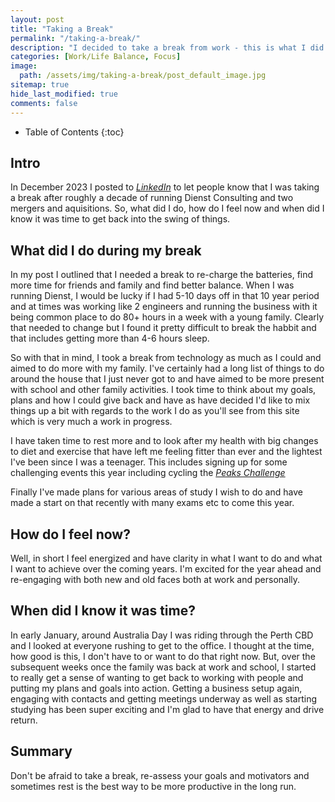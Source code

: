 ```yaml
---
layout: post
title: "Taking a Break"
permalink: "/taking-a-break/"
description: "I decided to take a break from work - this is what I did and what I found."
categories: [Work/Life Balance, Focus]
image:
  path: /assets/img/taking-a-break/post_default_image.jpg
sitemap: true
hide_last_modified: true
comments: false
---
```


<!--excerpt-->

-  Table of Contents
{:toc}

## Intro

In December 2023 I posted to *[LinkedIn](https://www.linkedin.com/feed/update/urn:li:activity:7143436786558451713/)* to let people know that I was taking a break after roughly a decade of running Dienst Consulting and two mergers and aquisitions. So, what did I do, how do I feel now and when did I know it was time to get back into the swing of things.

## What did I do during my break

In my post I outlined that I needed a break to re-charge the batteries, find more time for friends and family and find better balance. When I was running Dienst, I would be lucky if I had 5-10 days off in that 10 year period and at times was working like 2 engineers and running the business with it being common place to do 80+ hours in a week with a young family. Clearly that needed to change but I found it pretty difficult to break the habbit and that includes getting more than 4-6 hours sleep. 

So with that in mind, I took a break from technology as much as I could and aimed to do more with my family. I've certainly had a long list of things to do around the house that I just never got to and have aimed to be more present with school and other family activities. I took time to think about my goals, plans and how I could give back and have as have decided I'd like to mix things up a bit with regards to the work I do as you'll see from this site which is very much a work in progress.

I have taken time to rest more and to look after my health with big changes to diet and exercise that have left me feeling fitter than ever and the lightest I've been since I was a teenager. This includes signing up for some challenging events this year including cycling the *[Peaks Challenge](https://bicyclenetwork.com.au/rides-and-events/peaks-challenge/)*

Finally I've made plans for various areas of study I wish to do and have made a start on that recently with many exams etc to come this year.

## How do I feel now?

Well, in short I feel energized and have clarity in what I want to do and what I  want to achieve over the coming years. I'm excited for the year ahead and re-engaging with both new and old faces both at work and personally.

## When did I know it was time?

In early January, around Australia Day I was riding through the Perth CBD and I looked at everyone rushing to get to the office. I thought at the time, how good is this, I don't have to or want to do that right now. But, over the subsequent weeks once the family was back at work and school, I started to really get a sense of wanting to get back to working with people and putting my plans and goals into action. Getting a business setup again, engaging with contacts and getting meetings underway as well as starting studying has been super exciting and I'm glad to have that energy and drive return.

## Summary

Don't be afraid to take a break, re-assess your goals and motivators and sometimes rest is the best way to be more productive in the long run.